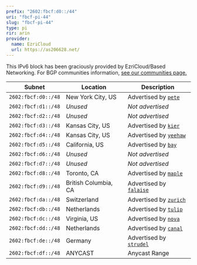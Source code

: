 ```yaml
---
prefix: "2602:fbcf:d0::/44"
uri: "fbcf-pi-44"
slug: "fbcf-pi-44"
type: pi
rir: arin
provider:
  name: EzriCloud
  url: https://as206628.net/
---
```


This IPv6 block has been graciously provided by EzriCloud/Based Networking. For BGP communities information, [see our communities page.](/network/communities)

| Subnet              | Location             | Description                                 |
| ------------------- | -------------------- | ------------------------------------------- |
| `2602:fbcf:d0::/48` | New York City, US    | Advertised by [`pete`](/network/pete)       |
| `2602:fbcf:d1::/48` | _Unused_             | _Not advertised_                            |
| `2602:fbcf:d2::/48` | _Unused_             | _Not advertised_                            |
| `2602:fbcf:d3::/48` | Kansas City, US      | Advertised by [`kier`](/network/kier)       |
| `2602:fbcf:d4::/48` | Kansas City, US      | Advertised by [`yeehaw`](/network/yeehaw)   |
| `2602:fbcf:d5::/48` | California, US       | Advertised by [`bay`](/network/bay)         |
| `2602:fbcf:d6::/48` | _Unused_             | _Not advertised_                            |
| `2602:fbcf:d7::/48` | _Unused_             | _Not advertised_                            |
| `2602:fbcf:d8::/48` | Toronto, CA          | Advertised by [`maple`](/network/maple)     |
| `2602:fbcf:d9::/48` | British Columbia, CA | Advertised by [`falaise`](/network/falaise) |
| `2602:fbcf:da::/48` | Switzerland          | Advertised by [`zurich`](/network/zurich)   |
| `2602:fbcf:db::/48` | Netherlands          | Advertised by [`tulip`](/network/tulip)     |
| `2602:fbcf:dc::/48` | Virginia, US         | Advertised by [`nova`](/network/nova)       |
| `2602:fbcf:dd::/48` | Netherlands          | Advertised by [`canal`](/network/canal)     |
| `2602:fbcf:de::/48` | Germany              | Advertised by [`strudel`](/network/strudel) |
| `2602:fbcf:df::/48` | ANYCAST              | Anycast Range                               |
